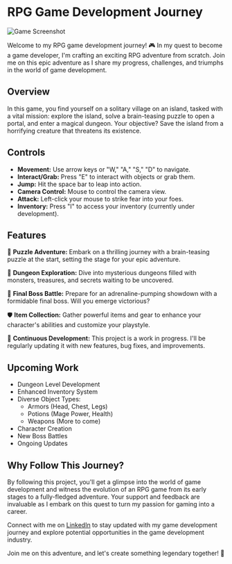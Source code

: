 # RPG Game Development Journey

![Game Screenshot](![WolfIsWatchingScreenshot](https://github.com/AlbertPortasAvelli/RpgTest/assets/135163876/a47eda7f-14f5-4a47-b5c4-186b77dfe52a))

Welcome to my RPG game development journey! 🎮 In my quest to become a game developer, I'm crafting an exciting RPG adventure from scratch. Join me on this epic adventure as I share my progress, challenges, and triumphs in the world of game development.

## Overview

In this game, you find yourself on a solitary village on an island, tasked with a vital mission: explore the island, solve a brain-teasing puzzle to open a portal, and enter a magical dungeon. Your objective? Save the island from a horrifying creature that threatens its existence.

## Controls

- **Movement:** Use arrow keys or "W," "A," "S," "D" to navigate.
- **Interact/Grab:** Press "E" to interact with objects or grab them.
- **Jump:** Hit the space bar to leap into action.
- **Camera Control:** Mouse to control the camera view.
- **Attack:** Left-click your mouse to strike fear into your foes.
- **Inventory:** Press "I" to access your inventory (currently under development).

## Features

🧩 **Puzzle Adventure:** Embark on a thrilling journey with a brain-teasing puzzle at the start, setting the stage for your epic adventure.

🏰 **Dungeon Exploration:** Dive into mysterious dungeons filled with monsters, treasures, and secrets waiting to be uncovered.

👹 **Final Boss Battle:** Prepare for an adrenaline-pumping showdown with a formidable final boss. Will you emerge victorious?

🛡️ **Item Collection:** Gather powerful items and gear to enhance your character's abilities and customize your playstyle.

🔨 **Continuous Development:** This project is a work in progress. I'll be regularly updating it with new features, bug fixes, and improvements.

## Upcoming Work

- Dungeon Level Development
- Enhanced Inventory System
- Diverse Object Types:
  - Armors (Head, Chest, Legs)
  - Potions (Mage Power, Health)
  - Weapons (More to come)
- Character Creation
- New Boss Battles
- Ongoing Updates

## Why Follow This Journey?

By following this project, you'll get a glimpse into the world of game development and witness the evolution of an RPG game from its early stages to a fully-fledged adventure. Your support and feedback are invaluable as I embark on this quest to turn my passion for gaming into a career.

Connect with me on [LinkedIn](https://www.linkedin.com/in/albert-portas-avelli-16212b279/) to stay updated with my game development journey and explore potential opportunities in the game development industry.

Join me on this adventure, and let's create something legendary together! 🌟


